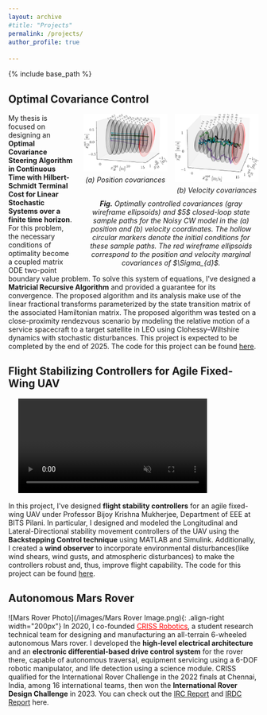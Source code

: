 ```yaml
---
layout: archive
#title: "Projects"
permalink: /projects/
author_profile: true

---
```


{% include base_path %}

Optimal Covariance Control
------
<div style="float: right; width: 70%; margin-left: 20px;">
    <div style="display: flex; gap: 15px; justify-content: space-between;">
        <div style="flex: 1;">
            <img src="/images/StateCovariancesAndSamplePaths_CW.png" alt="Marginal position covariances" style="width: 100%;">
            <p style="text-align: center; font-style: italic; margin: 5px 0 0 0;">(a) Position covariances</p>
        </div>
        <div style="flex: 1;">
            <img src="/images/VelocityCovariancesAndSamplePaths_CW.png" alt="Marginal velocity covariances" style="width: 100%;">
            <p style="text-align: center; font-style: italic; margin: 5px 0 0 0;">(b) Velocity covariances</p>
        </div>
    </div>
    <p style="font-style: italic; margin-top: 10px; text-align: center;">
        <strong>Fig.</strong> Optimally controlled covariances (gray wireframe ellipsoids) and $5$ closed-loop state sample paths for the Noisy CW model in the (a) position and (b) velocity coordinates. The hollow circular markers denote the initial conditions for these sample paths. The red wireframe ellipsoids correspond to the position and velocity marginal covariances of $\Sigma_{d}$.
    </p>
</div>

My thesis is focused on designing an **Optimal Covariance Steering Algorithm in Continuous Time with Hilbert-Schmidt Terminal Cost for Linear Stochastic Systems over a finite time horizon**. For this problem, the necessary conditions of optimality become a coupled matrix ODE two-point boundary value problem. To solve this system of equations, I've designed a **Matricial Recursive Algorithm** and provided a guarantee for its convergence. The proposed algorithm and its analysis make use of the linear fractional transforms parameterized by the state transition matrix of the associated Hamiltonian matrix. The proposed algorithm was tested on a close-proximity rendezvous scenario by modeling the relative motion of a service spacecraft to a target satellite in LEO using Clohessy–Wiltshire dynamics with stochastic disturbances. This project is expected to be completed by the end of 2025. The code for this project can be found [here](https://github.com/tusharsial/Covariance-Steering). 

Flight Stabilizing Controllers for Agile Fixed-Wing UAV
------
<video src="https://user-images.githubusercontent.com/74113713/188335543-a0279f09-67d2-4ec2-a6ab-815ede3acb67.mp4" 
       class="align-right" 
       width="380px" 
       autoplay 
       loop 
       muted 
       playsinline
       style="margin-left: 20px;">
</video>
<!-- ![Fixed Drone Photo](/images/Fixed Drone.jpeg){: .align-right width="240px"} !-->
In this project, I've designed **flight stability controllers** for an agile fixed-wing UAV under Professor Bijoy Krishna Mukherjee, Department of EEE at BITS Pilani. In particular, I designed and modeled the Longitudinal and Lateral-Directional stability movement controllers of the UAV using the **Backstepping Control technique** using MATLAB and Simulink. Additionally, I created a **wind observer** to incorporate environmental disturbances(like wind shears, wind gusts, and atmospheric disturbances) to make the controllers robust and, thus, improve flight capability. The code for this project can be found [here](https://github.com/tusharsial/Agile-Fixed-Wing-UAV).

Autonomous Mars Rover
---
![Mars Rover Photo](/images/Mars Rover Image.png){: .align-right width="200px"}
In 2020, I co-founded <a href="https://criss-robotics.in/" style="color: red;">CRISS Robotics</a>, a student research technical team for designing and manufacturing an all-terrain 6-wheeled autonomous Mars rover. I developed the **high-level electrical architecture** and an **electronic differential-based drive control system** for the rover there, capable of autonomous traversal, equipment servicing using a 6-DOF robotic manipulator, and life detection using a science module. CRISS qualified for the International Rover Challenge in the 2022 finals at Chennai, India, among 16 international teams, then won the **International Rover Design Challenge** in 2023. You can check out the [IRC Report](https://drive.google.com/file/d/1kP_tj-SH4lCFHxSWdpxNRr5fvlEZZh0U/view) and [IRDC Report](https://drive.google.com/file/d/1R8cpztHJwczZH3zVnijbmGaEj1i9xp4E/view) here. 
